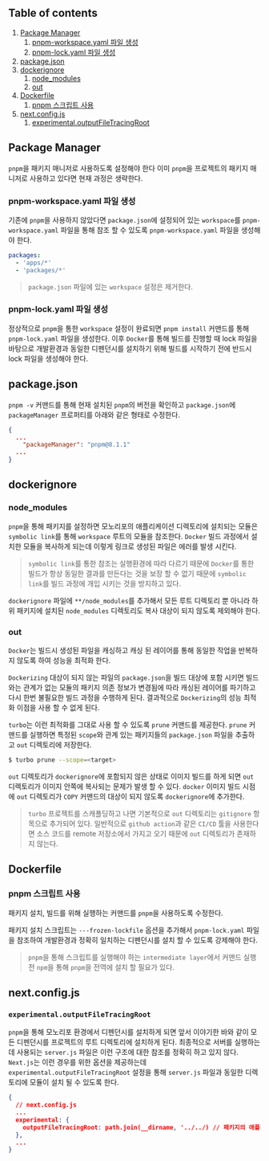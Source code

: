 ## Table of contents

1. [Package Manager](#package-manager)
   1. [pnpm-workspace.yaml 파일 생성](#pnpm-workspaceyaml-파일-생성)
   1. [pnpm-lock.yaml 파일 생성](#pnpm-lockyaml-파일-생성)
1. [package.json](#packagejson)
1. [dockerignore](#dockerignore)
   1. [node_modules](#node_modules)
   1. [out](#out)
1. [Dockerfile](#dockerfile)
   1. [pnpm 스크립트 사용](#pnpm-스크립트-사용)
1. [next.config.js](#nextconfigjs)
   1. [experimental.outputFileTracingRoot](#experimentaloutputfiletracingroot)

## Package Manager

`pnpm`을 패키지 매니저로 사용하도록 설정해야 한다 이미 `pnpm`을 프로젝트의 패키지 매니저로 사용하고 있다면 현재 과정은 생략한다.

### pnpm-workspace.yaml 파일 생성

기존에 `pnpm`을 사용하지 않았다면 `package.json`에 설정되어 있는 `workspace`를 `pnpm-workspace.yaml` 파일을 통해 참조 할 수 있도록 `pnpm-workspace.yaml` 파일을 생성해야 한다.

```yaml
packages:
  - 'apps/*'
  - 'packages/*'
```

> `package.json` 파일에 있는 `workspace` 설정은 제거한다.

### pnpm-lock.yaml 파일 생성

정상적으로 `pnpm`을 통한 `workspace` 설정이 완료되면 `pnpm install` 커맨드를 통해 `pnpm-lock.yaml` 파일을 생성한다. 이후 `Docker`를 통해 빌드를 진행할 때 lock 파일을 바탕으로 개발환경과 동일한 디펜던시를 설치하기 위해 빌드를 시작하기 전에 반드시 lock 파일을 생성해야 한다.

## package.json

`pnpm -v` 커맨드를 통해 현재 설치된 `pnpm`의 버전을 확인하고 `package.json`에 `packageManager` 프로퍼티를 아래와 같은 형태로 수정한다.

```json
{
  ...
	"packageManager": "pnpm@8.1.1"
  ...
}
```

## dockerignore

### node_modules

`pnpm`을 통해 패키지를 설정하면 모노리포의 애플리케이션 디렉토리에 설치되는 모듈은 `symbolic link`를 통해 `workspace` 루트의 모듈을 참조한다.
`Docker` 빌드 과정에서 설치한 모듈을 복사하게 되는데 이렇게 링크로 생성된 파일은 에러를 발생 시킨다.

> `symbolic link`를 통한 참조는 실행환경에 따라 다르기 때문에 `Docker`를 통한 빌드가 항상 동일한 결과를 만든다는 것을 보장 할 수 없기 때문에 `symbolic link`를 빌드 과정에 개입 시키는 것을 방지하고 있다.

`dockerignore` 파일에 `**/node_modules`를 추가해서 모든 루트 디렉토리 뿐 아니라 하위 패키지에 설치된 `node_modules` 디렉토리도 복사 대상이 되지 않도록 제외해야 한다.

### out

`Docker`는 빌드시 생성된 파일을 캐싱하고 캐싱 된 레이어를 통해 동일한 작업을 반복하지 않도록 하여 성능을 최적화 한다.

`Dockerizing` 대상이 되지 않는 파일의 `package.json`을 빌드 대상에 포함 시키면 빌드와는 관계가 없는 모듈의 패키지 의존 정보가 변경됨에 따라 캐싱된 레이어를 파기하고 다시 한번 불필요한 빌드 과정을 수행하게 된다. 결과적으로 `Dockerizing`의 성능 최적화 이점을 사용 할 수 없게 된다.

`turbo`는 이런 최적화를 그대로 사용 할 수 있도록 `prune` 커맨드를 제공한다. `prune` 커맨드를 실행하면 특정된 `scope`와 관계 있는 패키지들의 `package.json` 파일을 추출하고 `out` 디렉토리에 저장한다.

```sh
$ turbo prune --scope=<target>
```

`out` 디렉토리가 `dockerignore`에 포함되지 않은 상태로 이미지 빌드를 하게 되면 `out` 디렉토리가 이미지 안쪽에 복사되는 문제가 발생 할 수 있다. `docker` 이미지 빌드 시점에 `out` 디렉토리가 `COPY` 커맨드의 대상이 되지 않도록 `dockerignore`에 추가한다.

> `turbo` 프로젝트를 스캐폴딩하고 나면 기본적으로 `out` 디렉토리는 `gitignore` 항목으로 추가되어 있다.
> 일반적으로 `github action`과 같은 `CI/CD` 툴을 사용한다면 소스 코드를 remote 저장소에서 가지고 오기 때문에 `out` 디렉토리가 존재하지 않는다.

## Dockerfile

### pnpm 스크립트 사용

패키지 설치, 빌드를 위해 실행하는 커맨드를 `pnpm`을 사용하도록 수정한다.

패키지 설치 스크립트는 `---frozen-lockfile` 옵션을 추가해서 `pnpm-lock.yaml` 파일을 참조하여 개발환경과 정확히 일치하는 디펜던시를 설치 할 수 있도록 강제해야 한다.

> `pnpm`을 통해 스크립트를 실행해야 하는 `intermediate layer`에서 커맨드 실행전 `npm`을 통해 `pnpm`을 전역에 설치 할 필요가 있다.

## next.config.js

### `experimental.outputFileTracingRoot`

`pnpm`을 통해 모노리포 환경에서 디펜던시를 설치하게 되면 앞서 이야기한 바와 같이 모든 디펜던시를 프로젝트의 루트 디렉토리에 설치하게 된다. 최종적으로 서버를 실행하는데 사용되는 `server.js` 파일은 이런 구조에 대한 참조를 정확히 하고 있지 않다. `Next.js`는 이런 경우를 위한 옵션을 제공하는데 `experimental.outputFileTracingRoot` 설정을 통해 `server.js` 파일과 동일한 디렉토리에 모듈이 설치 될 수 있도록 한다.

```json
{
  // next.config.js
  ...
  experimental: {
    outputFileTracingRoot: path.join(__dirname, '../../) // 패키지의 애플리케이션 디렉토리 부터 프로젝트 루트 까지 경로를 설정
  },
  ...
}
```
